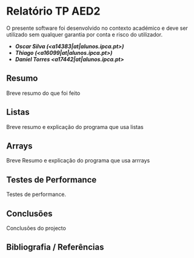 # Relatório TP AED2
O presente software foi desenvolvido no contexto académico e deve ser utilizado sem qualquer garantia por conta e risco do utilizador.
- ___Oscar Silva (<a14383|at|alunos.ipca.pt>)___
- ___Thiago (<a16099|at|alunos.ipca.pt>)___
- ___Daniel Torres <a17442|at|alunos.ipca.pt>___

## Resumo
Breve resumo do que foi feito

## Listas
Breve resumo e explicação do programa que usa listas

## Arrays
Breve Resumo e explicação do programa que usa arrrays

## Testes de Performance
Testes de performance.

## Conclusões
Conclusões do projecto



## Bibliografia / Referências


